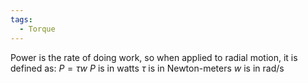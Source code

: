 ```yaml
---
tags:
  - Torque
---
```

Power is the rate of doing work, so when applied to radial motion, it is defined as:
$P=\tau w$
$P$ is in watts
$\tau$ is in Newton-meters
$w$ is in rad/s

